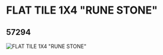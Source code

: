 # FLAT TILE 1X4 "RUNE STONE"
## 57294
![FLAT TILE 1X4 "RUNE STONE"](https://lc-www-live-s.legocdn.com/media/bricks/5/2/4490372.jpg)